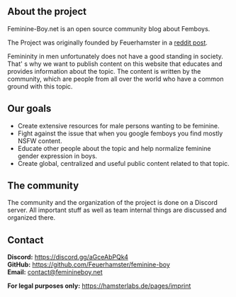 ## About the project
Feminine-Boy.net is an open source community blog about Femboys.

The Project was originally founded by Feuerhamster in a [reddit post](https://www.reddit.com/r/feminineboys/comments/mf07r1/a_website_for_femboys/).

Femininity in men unfortunately does not have a good standing in society. That' s why we want to publish content on this website that educates and provides information about the topic.
The content is written by the community, which are people from all over the world who have a common ground with this topic.

## Our goals
- Create extensive resources for male persons wanting to be feminine.
- Fight against the issue that when you google femboys you find mostly NSFW content.
- Educate other people about the topic and help normalize feminine gender expression in boys.
- Create global, centralized and useful public content related to that topic.

## The community
The community and the organization of the project is done on a Discord server.
All important stuff as well as team internal things are discussed and organized there.

## Contact
**Discord:** https://discord.gg/aGceAbPQk4  
**GitHub:** https://github.com/Feuerhamster/feminine-boy  
**Email:** [contact@feminineboy.net](mailto:contact@feminineboy.net)

**For legal purposes only:** https://hamsterlabs.de/pages/imprint